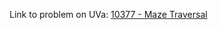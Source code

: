 Link to problem on UVa: <a href="http://uva.onlinejudge.org/index.php?option=com_onlinejudge&Itemid=8&category=15&page=show_problem&problem=1318" target="_blank">10377 - Maze Traversal</a>
